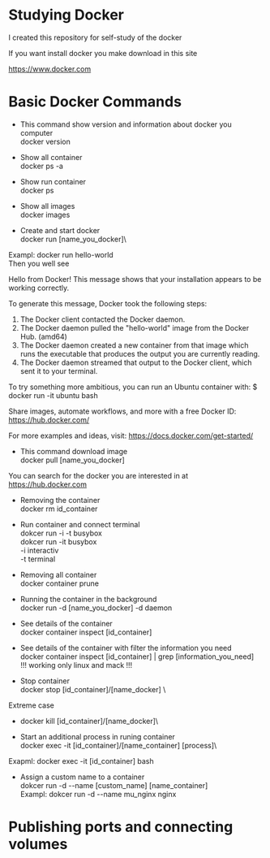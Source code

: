 # Studying Docker
I created this repository for self-study of the docker 

If you want install docker 
you make download in this site 

https://www.docker.com

# Basic Docker Commands  
* This command show version and information about docker you computer   
docker version

* Show all container\
docker ps -a

* Show run container\
docker ps

* Show all images\
docker images

* Create and start docker \
docker run [name_you_docker]\

Exampl: docker run hello-world\
Then you well see

Hello from Docker!
This message shows that your installation appears to be working correctly.

To generate this message, Docker took the following steps:
 1. The Docker client contacted the Docker daemon.
 2. The Docker daemon pulled the "hello-world" image from the Docker Hub.
    (amd64)
 3. The Docker daemon created a new container from that image which runs the
    executable that produces the output you are currently reading.
 4. The Docker daemon streamed that output to the Docker client, which sent it
    to your terminal.

To try something more ambitious, you can run an Ubuntu container with:
 $ docker run -it ubuntu bash

Share images, automate workflows, and more with a free Docker ID:
 https://hub.docker.com/

For more examples and ideas, visit:
 https://docs.docker.com/get-started/

* This command download image\
docker pull [name_you_docker]

You can search for the docker you are interested in at\
https://hub.docker.com

* Removing the container\
docker rm id_container

* Run container and connect terminal\
dokcer run -i -t busybox\
dokcer run -it busybox\
-i interactiv\
-t terminal

* Removing all container\
docker container prune

* Running the container in the background \
docker run -d [name_you_docker]
-d daemon

* See details of the container\
docker container inspect [id_container]

* See details of the container with filter the information you need\
docker container inspect [id_container] | grep [information_you_need]\
!!! working only linux and mack !!! 

* Stop container\
docker stop [id_container]/[name_docker] \

Extreme case
* docker kill [id_container]/[name_docker]\

* Start an additional process in runing container\
docker exec -it [id_container]/[name_container] [process]\

Exapml: docker exec -it [id_container] bash

* Assign a custom name to a container\
dokcer run -d --name [custom_name] [name_container]\
Exampl: dokcer run -d --name mu_nginx nginx

# Publishing ports and connecting volumes